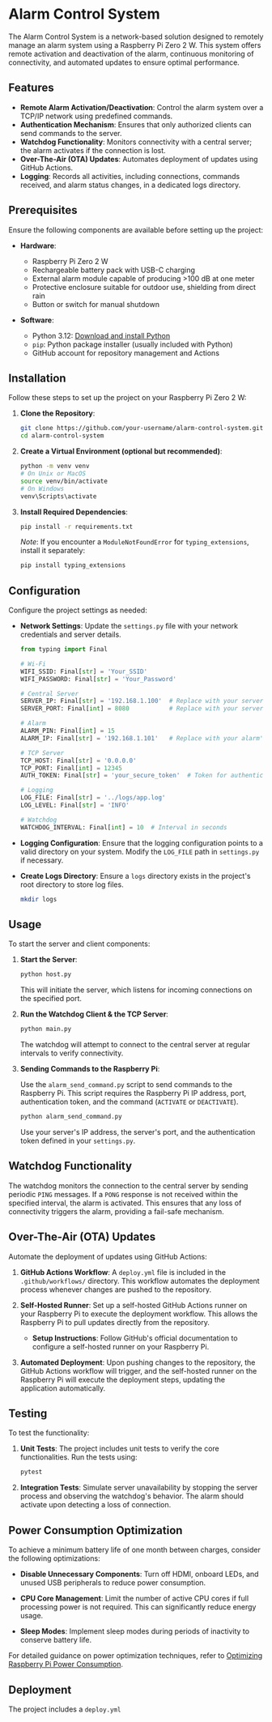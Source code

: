 # Alarm Control System

The Alarm Control System is a network-based solution designed to remotely manage an alarm system using a Raspberry Pi Zero 2 W. This system offers remote activation and deactivation of the alarm, continuous monitoring of connectivity, and automated updates to ensure optimal performance.

## Features

- **Remote Alarm Activation/Deactivation**: Control the alarm system over a TCP/IP network using predefined commands.
- **Authentication Mechanism**: Ensures that only authorized clients can send commands to the server.
- **Watchdog Functionality**: Monitors connectivity with a central server; the alarm activates if the connection is lost.
- **Over-The-Air (OTA) Updates**: Automates deployment of updates using GitHub Actions.
- **Logging**: Records all activities, including connections, commands received, and alarm status changes, in a dedicated logs directory.

## Prerequisites

Ensure the following components are available before setting up the project:

- **Hardware**:
  - Raspberry Pi Zero 2 W
  - Rechargeable battery pack with USB-C charging
  - External alarm module capable of producing >100 dB at one meter
  - Protective enclosure suitable for outdoor use, shielding from direct rain
  - Button or switch for manual shutdown

- **Software**:
  - Python 3.12: [Download and install Python](https://www.python.org/downloads/)
  - `pip`: Python package installer (usually included with Python)
  - GitHub account for repository management and Actions

## Installation

Follow these steps to set up the project on your Raspberry Pi Zero 2 W:

1. **Clone the Repository**:

   ```bash
   git clone https://github.com/your-username/alarm-control-system.git
   cd alarm-control-system
   ```

2. **Create a Virtual Environment (optional but recommended)**:

   ```bash
   python -m venv venv
   # On Unix or MacOS
   source venv/bin/activate
   # On Windows
   venv\Scripts\activate
   ```

3. **Install Required Dependencies**:

   ```bash
   pip install -r requirements.txt
   ```

   *Note*: If you encounter a `ModuleNotFoundError` for `typing_extensions`, install it separately:

   ```bash
   pip install typing_extensions
   ```

## Configuration

Configure the project settings as needed:

- **Network Settings**: Update the `settings.py` file with your network credentials and server details.

  ```python
  from typing import Final

  # Wi-Fi
  WIFI_SSID: Final[str] = 'Your_SSID'
  WIFI_PASSWORD: Final[str] = 'Your_Password'

  # Central Server
  SERVER_IP: Final[str] = '192.168.1.100'  # Replace with your server's IP
  SERVER_PORT: Final[int] = 8080           # Replace with your server's port

  # Alarm
  ALARM_PIN: Final[int] = 15
  ALARM_IP: Final[str] = '192.168.1.101'   # Replace with your alarm's IP

  # TCP Server
  TCP_HOST: Final[str] = '0.0.0.0'
  TCP_PORT: Final[int] = 12345
  AUTH_TOKEN: Final[str] = 'your_secure_token'  # Token for authentication

  # Logging
  LOG_FILE: Final[str] = '../logs/app.log'
  LOG_LEVEL: Final[str] = 'INFO'

  # Watchdog
  WATCHDOG_INTERVAL: Final[int] = 10  # Interval in seconds
  ```

- **Logging Configuration**: Ensure that the logging configuration points to a valid directory on your system. Modify the `LOG_FILE` path in `settings.py` if necessary.

- **Create Logs Directory**: Ensure a `logs` directory exists in the project's root directory to store log files.

  ```bash
  mkdir logs
  ```

## Usage

To start the server and client components:

1. **Start the Server**:

   ```bash
   python host.py
   ```

   This will initiate the server, which listens for incoming connections on the specified port.

2. **Run the Watchdog Client & the TCP Server**:

   ```bash
   python main.py
   ```

   The watchdog will attempt to connect to the central server at regular intervals to verify connectivity.

3. **Sending Commands to the Raspberry Pi**:

   Use the `alarm_send_command.py` script to send commands to the Raspberry Pi. This script requires the Raspberry Pi IP address, port, authentication token, and the command (`ACTIVATE` or `DEACTIVATE`).

   ```bash
   python alarm_send_command.py
   ```

   Use your server's IP address, the server's port, and the authentication token defined in your `settings.py`.

## Watchdog Functionality

The watchdog monitors the connection to the central server by sending periodic `PING` messages. If a `PONG` response is not received within the specified interval, the alarm is activated. This ensures that any loss of connectivity triggers the alarm, providing a fail-safe mechanism.

## Over-The-Air (OTA) Updates

Automate the deployment of updates using GitHub Actions:

1. **GitHub Actions Workflow**: A `deploy.yml` file is included in the `.github/workflows/` directory. This workflow automates the deployment process whenever changes are pushed to the repository.

2. **Self-Hosted Runner**: Set up a self-hosted GitHub Actions runner on your Raspberry Pi to execute the deployment workflow. This allows the Raspberry Pi to pull updates directly from the repository.

   - **Setup Instructions**: Follow GitHub's official documentation to configure a self-hosted runner on your Raspberry Pi.

3. **Automated Deployment**: Upon pushing changes to the repository, the GitHub Actions workflow will trigger, and the self-hosted runner on the Raspberry Pi will execute the deployment steps, updating the application automatically.

## Testing

To test the functionality:

1. **Unit Tests**: The project includes unit tests to verify the core functionalities. Run the tests using:

   ```bash
   pytest
   ```

2. **Integration Tests**: Simulate server unavailability by stopping the server process and observing the watchdog's behavior. The alarm should activate upon detecting a loss of connection.

## Power Consumption Optimization

To achieve a minimum battery life of one month between charges, consider the following optimizations:

- **Disable Unnecessary Components**: Turn off HDMI, onboard LEDs, and unused USB peripherals to reduce power consumption.

- **CPU Core Management**: Limit the number of active CPU cores if full processing power is not required. This can significantly reduce energy usage.

- **Sleep Modes**: Implement sleep modes during periods of inactivity to conserve battery life.

For detailed guidance on power optimization techniques, refer to [Optimizing Raspberry Pi Power Consumption](https://blues.com/blog/tips-tricks-optimizing-raspberry-pi-power/).

## Deployment

The project includes a `deploy.yml` 